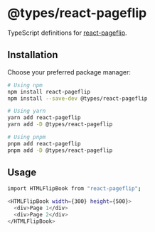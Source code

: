 # @types/react-pageflip

TypeScript definitions for [react-pageflip](https://www.npmjs.com/package/react-pageflip).

## Installation

Choose your preferred package manager:

```bash
# Using npm
npm install react-pageflip
npm install --save-dev @types/react-pageflip

# Using yarn
yarn add react-pageflip
yarn add -D @types/react-pageflip

# Using pnpm
pnpm add react-pageflip
pnpm add -D @types/react-pageflip
```

## Usage

```bash
import HTMLFlipBook from "react-pageflip";

<HTMLFlipBook width={300} height={500}>
  <div>Page 1</div>
  <div>Page 2</div>
</HTMLFlipBook>
```
